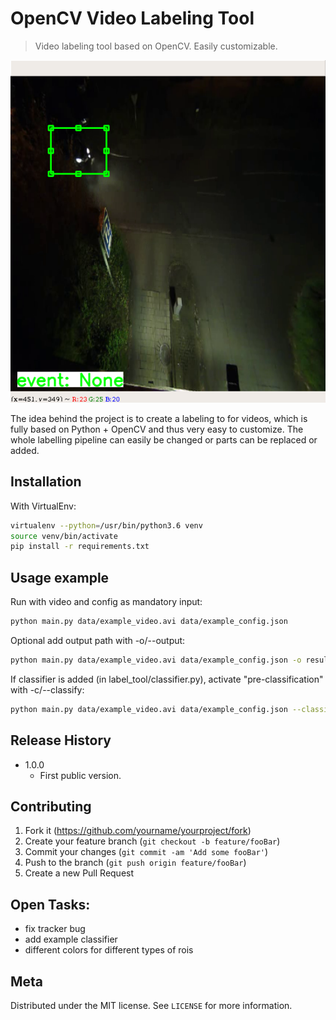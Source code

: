# OpenCV Video Labeling Tool
> Video labeling tool based on OpenCV. Easily customizable.

![](screenshot.png)

The idea behind the project is to create a labeling to for videos, which is fully based on Python + OpenCV and thus very easy to customize. The whole labelling pipeline can easily be changed or parts can be replaced or added.

## Installation


With VirtualEnv:

```sh
virtualenv --python=/usr/bin/python3.6 venv
source venv/bin/activate
pip install -r requirements.txt
```

## Usage example

Run with video and config as mandatory input:

```sh
python main.py data/example_video.avi data/example_config.json
```
Optional add output path with -o/--output:
```sh
python main.py data/example_video.avi data/example_config.json -o results/output.json
```
If classifier is added (in label_tool/classifier.py), activate "pre-classification" with -c/--classify:
```sh
python main.py data/example_video.avi data/example_config.json --classify
```

## Release History

* 1.0.0
    * First public version.

## Contributing

1. Fork it (<https://github.com/yourname/yourproject/fork>)
2. Create your feature branch (`git checkout -b feature/fooBar`)
3. Commit your changes (`git commit -am 'Add some fooBar'`)
4. Push to the branch (`git push origin feature/fooBar`)
5. Create a new Pull Request

## Open Tasks:
- fix tracker bug
- add example classifier
- different colors for different types of rois

## Meta

Distributed under the MIT license. See ``LICENSE`` for more information.
